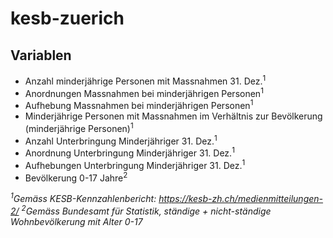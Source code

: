 # kesb-zuerich
## Variablen
- Anzahl minderjährige Personen mit Massnahmen 31. Dez.<sup>1</sup>
- Anordnungen Massnahmen bei minderjährigen Personen<sup>1</sup>
- Aufhebung Massnahmen bei minderjährigen Personen<sup>1</sup>
- Minderjährige Personen mit Massnahmen im Verhältnis zur Bevölkerung (minderjährige Personen)<sup>1</sup>
- Anzahl Unterbringung Minderjähriger 31. Dez.<sup>1</sup>
- Anordnung Unterbringung Minderjähriger 31. Dez.<sup>1</sup>
- Aufhebungen Unterbringung Minderjähriger 31. Dez.<sup>1</sup>
- Bevölkerung 0-17 Jahre<sup>2</sup>

_<sup>1</sup>Gemäss KESB-Kennzahlenbericht: https://kesb-zh.ch/medienmitteilungen-2/_
_<sup>2</sup>Gemäss Bundesamt für Statistik, ständige + nicht-ständige Wohnbevölkerung mit Alter 0-17_

